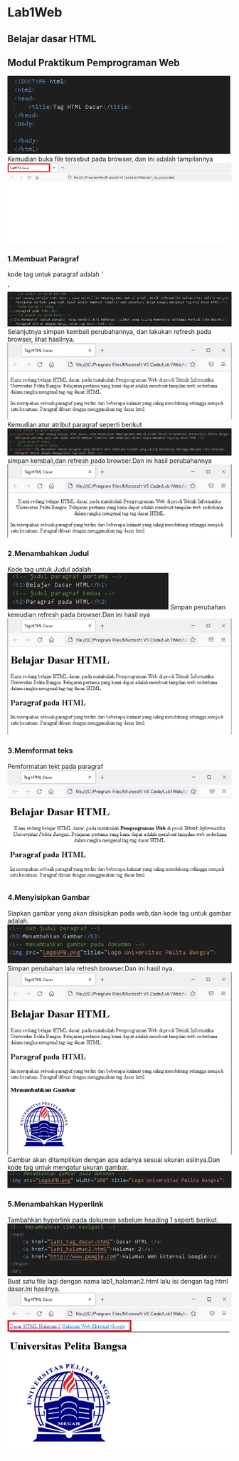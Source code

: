 # Lab1Web
## Belajar dasar HTML
## Modul Praktikum Pemprograman Web

 ![Gambar](Css.png)
 Kemudian buka file tersebut pada browser, dan ini adalah tampilannya
 ![Gambar](Ss.png)
### 1.Membuat Paragraf 
kode tag untuk paragraf adalah '<p>'
 ![Gambar](Css1.png)  
Selanjutnya simpan kembali perubahannya, dan lakukan refresh pada browser, lihat hasilnya.
 ![Gambar](Ss1.png)
 Kemudian atur atribut paragraf seperti berikut
 ![Gambar](Css1.0.png)
simpan kembali,dan refresh pada browser.Dan ini hasil perubahannya
 ![Gambar](Ss1.0.png)
### 2.Menambahkan Judul
Kode tag untuk Judul adalah
 ![Gambar](Css2.png)
Simpan perubahan kemudian refresh pada browser.Dan ini hasil nya
 ![Gambar](Ss2.png)
### 3.Memformat teks
Pemformatan tekt pada paragraf
 ![Gambar](Ss5.PNG)
### 4.Menyisipkan Gambar
Siapkan gambar yang akan disisipkan pada web,dan kode tag untuk gambar adalah.
 ![Gambar](Css3.png)
Simpan perubahan lalu refresh browser.Dan ini hasil nya.
 ![Gambar](Ss3.png)
Gambar akan ditampilkan dengan apa adanya sesuai ukuran aslinya.Dan kode tag untuk mengatur ukuran gambar.
 ![Gambar](Css3.0.png)
### 5.Menambahkan Hyperlink
Tambahkan hyperlink pada dokumen sebelum heading 1 seperti berikut.
 ![Gambar](Css4.png)
Buat satu file lagi dengan nama lab1_halaman2.html lalu isi dengan tag html dasar.Ini hasilnya.
 ![Gambar](Ss4.png)
